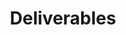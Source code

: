 ---
title: "Deliverables"
keywords: 
sidebar: mydoc_sidebar
toc: true
permalink: deliverables.html
folder: engagement_model
summary: "When collaboration works well, it leads to significant gains in productivity and provides vital access to skills, experience and knowledge."
---